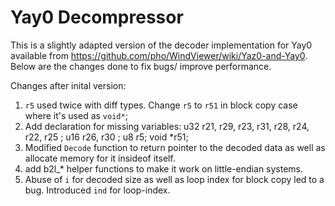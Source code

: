 # Yay0 Decompressor

This is a slightly adapted version of the decoder implementation for Yay0 available from https://github.com/pho/WindViewer/wiki/Yaz0-and-Yay0. Below are the changes done to fix bugs/ improve performance.

Changes after inital version:
1. `r5` used twice with diff types. Change `r5` to `r51` in block copy case where it's used as `void*`;
2. Add declaration for missing variables:
        u32 r21, r29, r23, r31, r28, r24, r22, r25 ;
        u16 r26, r30 ;
        u8 r5;
        void *r51;
3. Modified `Decode` function to return pointer to the decoded data as well as allocate memory for it insideof itself.
4. add b2l_* helper functions to make it work on little-endian systems.
5. Abuse of `i` for decoded size as well as loop index for block copy led to a bug. Introduced `ind` for loop-index.

